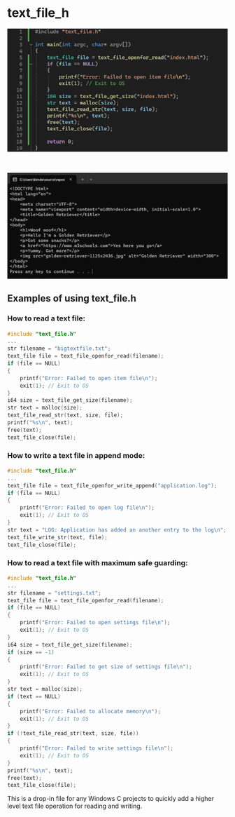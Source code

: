 # text_file_h
![alt text](https://github.com/kimlar/text_file_h/blob/main/text_file-code-example.png "Showing the code")

<br>

![alt text](https://github.com/kimlar/text_file_h/blob/main/text_file-running.png "Showing the code in action")

## Examples of using text_file.h

### How to read a text file:
```c
#include "text_file.h"
...
str filename = "bigtextfile.txt";
text_file file = text_file_openfor_read(filename);
if (file == NULL)
{
	printf("Error: Failed to open item file\n");
	exit(1); // Exit to OS
}
i64 size = text_file_get_size(filename);
str text = malloc(size);
text_file_read_str(text, size, file);
printf("%s\n", text);
free(text);
text_file_close(file);
```

### How to write a text file in append mode:
```c
#include "text_file.h"
...
text_file file = text_file_openfor_write_append("application.log");
if (file == NULL)
{
	printf("Error: Failed to open log file\n");
	exit(1); // Exit to OS
}
str text = "LOG: Application has added an another entry to the log\n";
text_file_write_str(text, file);
text_file_close(file);
```

### How to read a text file with maximum safe guarding:
```c
#include "text_file.h"
...
str filename = "settings.txt";
text_file file = text_file_openfor_read(filename);
if (file == NULL)
{
	printf("Error: Failed to open settings file\n");
	exit(1); // Exit to OS
}
i64 size = text_file_get_size(filename);
if (size == -1)
{
	printf("Error: Failed to get size of settings file\n");
	exit(1); // Exit to OS
}
str text = malloc(size);
if (text == NULL)
{
	printf("Error: Failed to allocate memory\n");
	exit(1); // Exit to OS
}
if (!text_file_read_str(text, size, file))
{
	printf("Error: Failed to write settings file\n");
	exit(1); // Exit to OS
}
printf("%s\n", text);
free(text);
text_file_close(file);
```

This is a drop-in file for any Windows C projects to quickly add a higher level text file operation for reading and writing.
